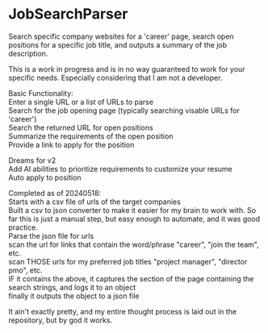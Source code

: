 # JobSearchParser
Search specific company websites for a 'career' page, search open positions for a specific job title, and outputs a summary of the job description.

This is a work in progress and is in no way guaranteed to work for your specific needs. Especially considering that I am not a developer.

Basic Functionality:  
Enter a single URL or a list of URLs to parse  
Search for the job opening page (typically searching visable URLs for 'career')  
Search the returned URL for open positions  
Summarize the requirements of the open position  
Provide a link to apply for the position  

Dreams for v2  
Add AI abilities to prioritize requirements to customize your resume  
Auto apply to position  

Completed as of 20240518:  
Starts with a csv file of urls of the target companies  
Built a csv to json converter to make it easier for my brain to work with. So far this is just a manual step, but easy enough to automate, and it was good practice.  
Parse the json file for urls  
scan the url for links that contain the word/phrase "career", "join the team", etc.  
scan THOSE urls for my preferred job titles "project manager", "director pmo", etc.  
IF it contains the above, it captures the section of the page containing the search strings, and logs it to an object  
finally it outputs the object to a json file  

It ain't exactly pretty, and my entire thought process is laid out in the repository, but by god it works.  